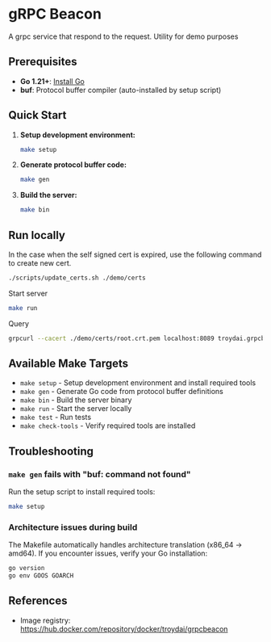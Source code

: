 # gRPC Beacon

A grpc service that respond to the request. Utility for demo purposes

## Prerequisites

- **Go 1.21+**: [Install Go](https://golang.org/doc/install)
- **buf**: Protocol buffer compiler (auto-installed by setup script)

## Quick Start

1. **Setup development environment:**
   ```bash
   make setup
   ```

2. **Generate protocol buffer code:**
   ```bash
   make gen
   ```

3. **Build the server:**
   ```bash
   make bin
   ```

## Run locally

In the case when the self signed cert is expired, use the following command
to create new cert.

```bash
./scripts/update_certs.sh ./demo/certs
```

Start server

```bash
make run
```

Query

```bash
grpcurl --cacert ./demo/certs/root.crt.pem localhost:8089 troydai.grpcbeacon.v1.BeaconService.Signal
```

## Available Make Targets

- `make setup` - Setup development environment and install required tools
- `make gen` - Generate Go code from protocol buffer definitions
- `make bin` - Build the server binary
- `make run` - Start the server locally
- `make test` - Run tests
- `make check-tools` - Verify required tools are installed

## Troubleshooting

### `make gen` fails with "buf: command not found"

Run the setup script to install required tools:
```bash
make setup
```

### Architecture issues during build

The Makefile automatically handles architecture translation (x86_64 → amd64). If you encounter issues, verify your Go installation:
```bash
go version
go env GOOS GOARCH
```

## References

- Image registry: https://hub.docker.com/repository/docker/troydai/grpcbeacon
